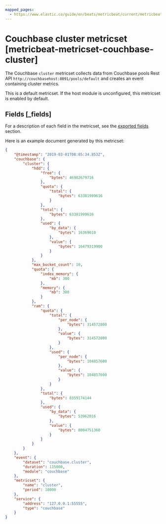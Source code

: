 ```yaml
---
mapped_pages:
  - https://www.elastic.co/guide/en/beats/metricbeat/current/metricbeat-metricset-couchbase-cluster.html
---
```


<!-- This file is generated! See scripts/docs_collector.py -->

# Couchbase cluster metricset [metricbeat-metricset-couchbase-cluster]

The Couchbase `cluster` metricset collects data from Couchbase pools Rest API `http://couchbasehost:8091/pools/default` and creates an event containing cluster metrics.

This is a default metricset. If the host module is unconfigured, this metricset is enabled by default.

## Fields [_fields]

For a description of each field in the metricset, see the [exported fields](/reference/metricbeat/exported-fields-couchbase.md) section.

Here is an example document generated by this metricset:

```json
{
    "@timestamp": "2019-03-01T08:05:34.853Z",
    "couchbase": {
        "cluster": {
            "hdd": {
                "free": {
                    "bytes": 46902679716
                },
                "quota": {
                    "total": {
                        "bytes": 63381999616
                    }
                },
                "total": {
                    "bytes": 63381999616
                },
                "used": {
                    "by_data": {
                        "bytes": 16369010
                    },
                    "value": {
                        "bytes": 16479319900
                    }
                }
            },
            "max_bucket_count": 10,
            "quota": {
                "index_memory": {
                    "mb": 300
                },
                "memory": {
                    "mb": 300
                }
            },
            "ram": {
                "quota": {
                    "total": {
                        "per_node": {
                            "bytes": 314572800
                        },
                        "value": {
                            "bytes": 314572800
                        }
                    },
                    "used": {
                        "per_node": {
                            "bytes": 104857600
                        },
                        "value": {
                            "bytes": 104857600
                        }
                    }
                },
                "total": {
                    "bytes": 8359174144
                },
                "used": {
                    "by_data": {
                        "bytes": 53962016
                    },
                    "value": {
                        "bytes": 8004751360
                    }
                }
            }
        }
    },
    "event": {
        "dataset": "couchbase.cluster",
        "duration": 115000,
        "module": "couchbase"
    },
    "metricset": {
        "name": "cluster",
        "period": 10000
    },
    "service": {
        "address": "127.0.0.1:55555",
        "type": "couchbase"
    }
}
```
